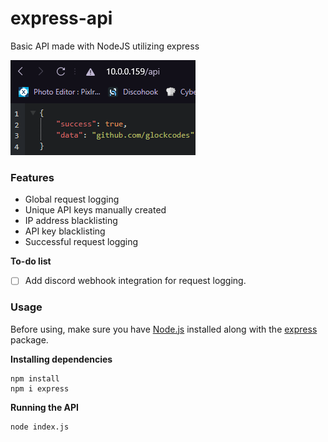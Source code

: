 # express-api
Basic API made with NodeJS utilizing express

![Showcase Image](https://github.com/glockcodes/glockcodes/blob/main/api_showcase.PNG)

### **Features**

* Global request logging
* Unique API keys manually created
* IP address blacklisting
* API key blacklisting
* Successful request logging

**To-do list**
- [ ] Add discord webhook integration for request logging.

### **Usage**
Before using, make sure you have [Node.js](https://nodejs.org) installed along with the [express](https://www.npmjs.com/package/express) package.

**Installing dependencies**
```
npm install
npm i express
```
**Running the API**
```
node index.js
```
